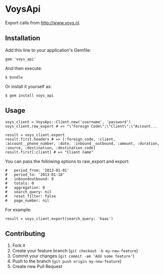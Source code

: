# VoysApi

Export calls from http://www.voys.nl.

## Installation

Add this line to your application's Gemfile:

    gem 'voys_api'

And then execute:

    $ bundle

Or install it yourself as:

    $ gem install voys_api

## Usage

    voys_client = VoysApi::Client.new('username', 'password')
    voys_client.raw_export # => "\"Foreign Code\";\"Client\";\"Account...

    result = voys_client.export
    result.first.headers # => [:foreign_code, :client, :account__phone_number, :date, :inbound__outbound, :amount, :duration, :source, :destination, :destination_code]
    result.first[:client] # => "Client name"

You can pass the following options to raw_export and export:

    #   period_from: '2013-01-01'
    #   period_to: '2013-01-18'
    #   inboundoutbound: 0
    #   totals: 0
    #   aggregation: 0
    #   search_query: nil
    #   reset_filter: false
    #   page_number: nil

For example:

    result = voys_client.export(search_query: 'kaas')

## Contributing

1. Fork it
2. Create your feature branch (`git checkout -b my-new-feature`)
3. Commit your changes (`git commit -am 'Add some feature'`)
4. Push to the branch (`git push origin my-new-feature`)
5. Create new Pull Request
